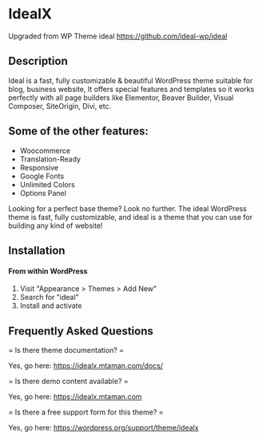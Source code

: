 # IdealX

Upgraded from WP Theme ideal
https://github.com/ideal-wp/ideal

## Description ##

Ideal is a fast, fully customizable & beautiful WordPress theme suitable for blog, business website, 
It offers special features and templates so it works perfectly with all page builders like Elementor,
Beaver Builder, Visual Composer, SiteOrigin, Divi, etc.

## Some of the other features: 
* Woocommerce
* Translation-Ready
* Responsive
* Google Fonts
* Unlimited Colors
* Options Panel

Looking for a perfect base theme? Look no further.
The ideal WordPress theme is fast, fully customizable, and ideal is a theme that you can use for building any kind of website!

## Installation ##

#### From within WordPress
1. Visit "Appearance > Themes > Add New"
2. Search for "ideal"
3. Install and activate

## Frequently Asked Questions ##

= Is there theme documentation? =

Yes, go here: https://idealx.mtaman.com/docs/  

= Is there demo content available? =

Yes, go here: https://idealx.mtaman.com

= Is there a free support form for this theme? =

Yes, go here: https://wordpress.org/support/theme/idealx

